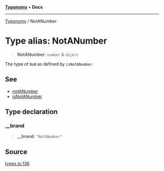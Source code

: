 [**Typonomy**](../README.md) • **Docs**

***

[Typonomy](../globals.md) / NotANumber

# Type alias: NotANumber

> **NotANumber**: `number` & `object`

The type of `NaN` as defined by `isNotANumber`.

## See

 - [notANumber](../variables/notANumber.md)
 - [isNotANumber](../functions/isNotANumber.md)

## Type declaration

### \_\_brand

> **\_\_brand**: `"NotANumber"`

## Source

[types.ts:136](https://github.com/softcraft-development/typonomy/blob/d8b6722e8f9213512ecbf239a27330f22316ef6d/src/types.ts#L136)
